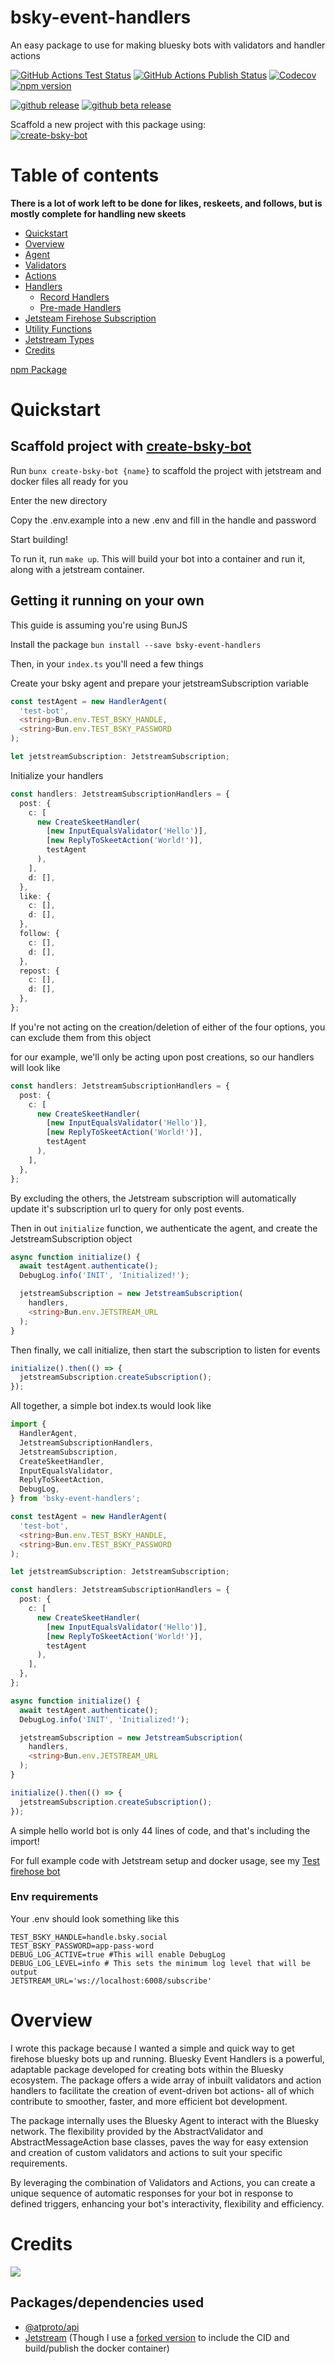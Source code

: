 # bsky-event-handlers


An easy package to use for making bluesky bots with validators and handler actions

[![GitHub Actions Test Status](https://img.shields.io/github/actions/workflow/status/juni-b-queer/bsky-event-handlers/testandlint.yml?logo=github&label=Tests)](https://github.com/juni-b-queer/bsky-event-handlers/actions/workflows/testandlint.yml?query=branch%3Amain)
[![GitHub Actions Publish Status](https://img.shields.io/github/actions/workflow/status/juni-b-queer/bsky-event-handlers/semanticversionpublish.yml?logo=github&label=Publish)](https://github.com/juni-b-queer/bsky-event-handlers/actions/workflows/semanticversionpublish.yml?query=branch%3Amain)
[![Codecov](https://img.shields.io/codecov/c/github/juni-b-queer/bsky-event-handlers.svg?logo=codecov)](https://app.codecov.io/gh/juni-b-queer/bsky-event-handlers)
[![npm version](https://img.shields.io/npm/dw/bsky-event-handlers?logo=npm)](https://www.npmjs.com/package/bsky-event-handlers)

[![github release](https://img.shields.io/github/v/release/juni-b-queer/bsky-event-handlers?logo=github&label=main)](https://github.com/juni-b-queer/bsky-event-handlers/releases/latest)
[![github beta release](https://img.shields.io/github/v/release/juni-b-queer/bsky-event-handlers?include_prereleases&logo=github&label=beta)](https://github.com/juni-b-queer/bsky-event-handlers/releases/latest)

Scaffold a new project with this package using: \
[![create-bsky-bot](https://img.shields.io/badge/create--bsky--bot-white.svg?logo=npm&color=blue)](https://www.npmjs.com/package/create-bsky-bot)
# Table of contents

**There is a lot of work left to be done for likes, reskeets, and follows, but is mostly complete for handling new
skeets**

- [Quickstart](#quickstart)
- [Overview](#overview)
- [Agent](./src/agent/README.md)
- [Validators](./src/validations/README.md)
- [Actions](./src/actions/README.md)
- [Handlers](./src/handlers/README.md)
    - [Record Handlers](./src/handlers/README.md)
    - [Pre-made Handlers](./src/handlers/premade-handlers/README.md)
- [Jetsteam Firehose Subscription](./src/firehose/README.md)
- [Utility Functions](./src/utils/README.md)
- [Jetstream Types](./src/types/README.md)
- [Credits](#credits)

[npm Package](https://www.npmjs.com/package/bsky-event-handlers)

# Quickstart

## Scaffold project with [create-bsky-bot](https://github.com/juni-b-queer/create-bsky-bot)

Run `bunx create-bsky-bot {name}` to scaffold the project with jetstream and docker files all ready for you

Enter the new directory

Copy the .env.example into a new .env and fill in the handle and password

Start building!

To run it, run `make up`. This will build your bot into a container and run it, along with a jetstream container.

## Getting it running on your own

This guide is assuming you're using BunJS

Install the package
`bun install --save bsky-event-handlers`

Then, in your `index.ts` you'll need a few things

Create your bsky agent and prepare your jetstreamSubscription variable

```typescript
const testAgent = new HandlerAgent(
  'test-bot',
  <string>Bun.env.TEST_BSKY_HANDLE,
  <string>Bun.env.TEST_BSKY_PASSWORD
);

let jetstreamSubscription: JetstreamSubscription;
```

Initialize your handlers

```typescript
const handlers: JetstreamSubscriptionHandlers = {
  post: {
    c: [
      new CreateSkeetHandler(
        [new InputEqualsValidator('Hello')],
        [new ReplyToSkeetAction('World!')],
        testAgent
      ),
    ],
    d: [],
  },
  like: {
    c: [],
    d: [],
  },
  follow: {
    c: [],
    d: [],
  },
  repost: {
    c: [],
    d: [],
  },
};
```

If you're not acting on the creation/deletion of either of the four options, you can exclude them from this object

for our example, we'll only be acting upon post creations, so our handlers will look like

```typescript
const handlers: JetstreamSubscriptionHandlers = {
  post: {
    c: [
      new CreateSkeetHandler(
        [new InputEqualsValidator('Hello')],
        [new ReplyToSkeetAction('World!')],
        testAgent
      ),
    ],
  },
};
```

By excluding the others, the Jetstream subscription will automatically update it's subscription url to query for only
post events.

Then in out `initialize` function, we authenticate the agent, and create the JetstreamSubscription object

```typescript
async function initialize() {
  await testAgent.authenticate();
  DebugLog.info('INIT', 'Initialized!');

  jetstreamSubscription = new JetstreamSubscription(
    handlers,
    <string>Bun.env.JETSTREAM_URL
  );
}
```

Then finally, we call initialize, then start the subscription to listen for events

```typescript
initialize().then(() => {
  jetstreamSubscription.createSubscription();
});
```

All together, a simple bot index.ts would look like

```typescript
import {
  HandlerAgent,
  JetstreamSubscriptionHandlers,
  JetstreamSubscription,
  CreateSkeetHandler,
  InputEqualsValidator,
  ReplyToSkeetAction,
  DebugLog,
} from 'bsky-event-handlers';

const testAgent = new HandlerAgent(
  'test-bot',
  <string>Bun.env.TEST_BSKY_HANDLE,
  <string>Bun.env.TEST_BSKY_PASSWORD
);

let jetstreamSubscription: JetstreamSubscription;

const handlers: JetstreamSubscriptionHandlers = {
  post: {
    c: [
      new CreateSkeetHandler(
        [new InputEqualsValidator('Hello')],
        [new ReplyToSkeetAction('World!')],
        testAgent
      ),
    ],
  },
};

async function initialize() {
  await testAgent.authenticate();
  DebugLog.info('INIT', 'Initialized!');

  jetstreamSubscription = new JetstreamSubscription(
    handlers,
    <string>Bun.env.JETSTREAM_URL
  );
}

initialize().then(() => {
  jetstreamSubscription.createSubscription();
});
```

A simple hello world bot is only 44 lines of code, and that's including the import!

For full example code with Jetstream setup and docker usage, see
my [Test firehose bot](https://github.com/juni-b-queer/test-firehose-bot)

### Env requirements

Your .env should look something like this

```.env
TEST_BSKY_HANDLE=handle.bsky.social
TEST_BSKY_PASSWORD=app-pass-word
DEBUG_LOG_ACTIVE=true #This will enable DebugLog
DEBUG_LOG_LEVEL=info # This sets the minimum log level that will be output
JETSTREAM_URL='ws://localhost:6008/subscribe'
```

# Overview

I wrote this package because I wanted a simple and quick way to get firehose bluesky bots up and running.
Bluesky Event Handlers is a powerful, adaptable package developed for creating bots within the Bluesky ecosystem. The
package offers a wide array of inbuilt validators and action handlers to facilitate the creation of event-driven bot
actions- all of which contribute to smoother, faster, and more efficient bot development.

The package internally uses the Bluesky Agent to interact with the Bluesky network. The flexibility provided by the
AbstractValidator and AbstractMessageAction base classes, paves the way for easy extension and creation of custom
validators and actions to suit your specific requirements.

By leveraging the combination of Validators and Actions, you can create a unique sequence of automatic responses for
your bot in response to defined triggers, enhancing your bot's interactivity, flexibility and efficiency.

# Credits

<a href="https://bsky.app/profile/did:plc:wpp4lklhvmopw6zcy6qb42ru">
		<img src="https://img.shields.io/badge/Juni_on_Bluesky-white.svg?logo=bluesky">
	</a>

## Packages/dependencies used

- [@atproto/api](https://www.npmjs.com/package/@atproto/api)
- [Jetstream](https://github.com/ericvolp12/jetstream) (Though I use
  a [forked version](https://github.com/juni-b-queer/jetstream) to include the CID and build/publish the docker
  container)
